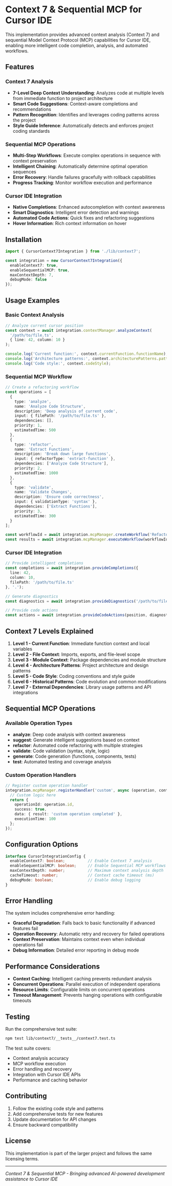 # Context 7 & Sequential MCP for Cursor IDE

This implementation provides advanced context analysis (Context 7) and sequential Model Context Protocol (MCP) capabilities for Cursor IDE, enabling more intelligent code completion, analysis, and automated workflows.

## Features

### Context 7 Analysis
- **7-Level Deep Context Understanding**: Analyzes code at multiple levels from immediate function to project architecture
- **Smart Code Suggestions**: Context-aware completions and recommendations
- **Pattern Recognition**: Identifies and leverages coding patterns across the project
- **Style Guide Inference**: Automatically detects and enforces project coding standards

### Sequential MCP Operations
- **Multi-Step Workflows**: Execute complex operations in sequence with context preservation
- **Intelligent Chaining**: Automatically determine optimal operation sequences
- **Error Recovery**: Handle failures gracefully with rollback capabilities
- **Progress Tracking**: Monitor workflow execution and performance

### Cursor IDE Integration
- **Native Completions**: Enhanced autocompletion with context awareness
- **Smart Diagnostics**: Intelligent error detection and warnings
- **Automated Code Actions**: Quick fixes and refactoring suggestions
- **Hover Information**: Rich context information on hover

## Installation

```typescript
import { CursorContext7Integration } from './lib/context7';

const integration = new CursorContext7Integration({
  enableContext7: true,
  enableSequentialMCP: true,
  maxContextDepth: 7,
  debugMode: false
});
```

## Usage Examples

### Basic Context Analysis

```typescript
// Analyze current cursor position
const context = await integration.contextManager.analyzeContext(
  '/path/to/file.ts', 
  { line: 42, column: 10 }
);

console.log('Current function:', context.currentFunction.functionName);
console.log('Architecture patterns:', context.architecturePatterns.patterns);
console.log('Code style:', context.codeStyle);
```

### Sequential MCP Workflow

```typescript
// Create a refactoring workflow
const operations = [
  {
    type: 'analyze',
    name: 'Analyze Code Structure',
    description: 'Deep analysis of current code',
    input: { filePath: '/path/to/file.ts' },
    dependencies: [],
    priority: 1,
    estimatedTime: 500
  },
  {
    type: 'refactor',
    name: 'Extract Functions',
    description: 'Break down large functions',
    input: { refactorType: 'extract-function' },
    dependencies: ['Analyze Code Structure'],
    priority: 2,
    estimatedTime: 1000
  },
  {
    type: 'validate',
    name: 'Validate Changes',
    description: 'Ensure code correctness',
    input: { validationType: 'syntax' },
    dependencies: ['Extract Functions'],
    priority: 3,
    estimatedTime: 300
  }
];

const workflowId = await integration.mcpManager.createWorkflow('Refactor Large Function', operations);
const results = await integration.mcpManager.executeWorkflow(workflowId, context);
```

### Cursor IDE Integration

```typescript
// Provide intelligent completions
const completions = await integration.provideCompletions({
  line: 42,
  column: 10,
  filePath: '/path/to/file.ts'
}, '.');

// Generate diagnostics
const diagnostics = await integration.provideDiagnostics('/path/to/file.ts');

// Provide code actions
const actions = await integration.provideCodeActions(position, diagnostics);
```

## Context 7 Levels Explained

1. **Level 1 - Current Function**: Immediate function context and local variables
2. **Level 2 - File Context**: Imports, exports, and file-level scope
3. **Level 3 - Module Context**: Package dependencies and module structure
4. **Level 4 - Architecture Patterns**: Project architecture and design patterns
5. **Level 5 - Code Style**: Coding conventions and style guide
6. **Level 6 - Historical Patterns**: Code evolution and common modifications
7. **Level 7 - External Dependencies**: Library usage patterns and API integrations

## Sequential MCP Operations

### Available Operation Types

- **analyze**: Deep code analysis with context awareness
- **suggest**: Generate intelligent suggestions based on context
- **refactor**: Automated code refactoring with multiple strategies
- **validate**: Code validation (syntax, style, logic)
- **generate**: Code generation (functions, components, tests)
- **test**: Automated testing and coverage analysis

### Custom Operation Handlers

```typescript
// Register custom operation handler
integration.mcpManager.registerHandler('custom', async (operation, context) => {
  // Custom logic here
  return {
    operationId: operation.id,
    success: true,
    data: { result: 'custom operation completed' },
    executionTime: 100
  };
});
```

## Configuration Options

```typescript
interface CursorIntegrationConfig {
  enableContext7: boolean;          // Enable Context 7 analysis
  enableSequentialMCP: boolean;     // Enable Sequential MCP workflows
  maxContextDepth: number;          // Maximum context analysis depth
  cacheTimeout: number;             // Context cache timeout (ms)
  debugMode: boolean;               // Enable debug logging
}
```

## Error Handling

The system includes comprehensive error handling:

- **Graceful Degradation**: Falls back to basic functionality if advanced features fail
- **Operation Recovery**: Automatic retry and recovery for failed operations
- **Context Preservation**: Maintains context even when individual operations fail
- **Debug Information**: Detailed error reporting in debug mode

## Performance Considerations

- **Context Caching**: Intelligent caching prevents redundant analysis
- **Concurrent Operations**: Parallel execution of independent operations
- **Resource Limits**: Configurable limits on concurrent operations
- **Timeout Management**: Prevents hanging operations with configurable timeouts

## Testing

Run the comprehensive test suite:

```bash
npm test lib/context7/__tests__/context7.test.ts
```

The test suite covers:
- Context analysis accuracy
- MCP workflow execution
- Error handling and recovery
- Integration with Cursor IDE APIs
- Performance and caching behavior

## Contributing

1. Follow the existing code style and patterns
2. Add comprehensive tests for new features
3. Update documentation for API changes
4. Ensure backward compatibility

## License

This implementation is part of the larger project and follows the same licensing terms.

---

*Context 7 & Sequential MCP - Bringing advanced AI-powered development assistance to Cursor IDE*